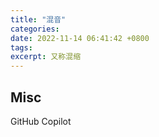 ```yaml
---
title: "混音"
categories: 
date: 2022-11-14 06:41:42 +0800
tags: 
excerpt: 又称混缩
---
```














## Misc

GitHub Copilot






